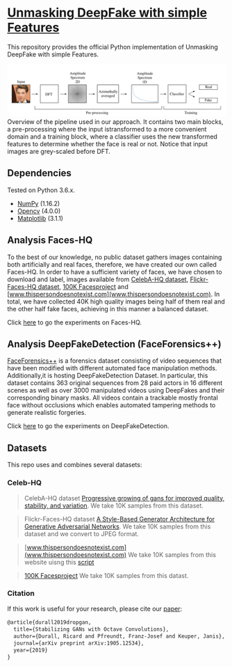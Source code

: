 # [Unmasking DeepFake with simple Features](https://arxiv.org/abs/1905.12534)

This repository provides the official Python implementation of Unmasking DeepFake with simple Features. 

![Overview of the pipeline](imgs/pipeline.png) 
Overview of the pipeline used in our approach. It contains two main blocks, a pre-processing where the input istransformed to a more convenient domain and a 
training block, where a classifier uses the new transformed features to determine whether the face is real or not. Notice that input images are grey-scaled 
before DFT.

## Dependencies
Tested on Python 3.6.x.
* [NumPy](http://www.numpy.org/) (1.16.2)
* [Opencv](https://opencv.org/opencv-4-0/) (4.0.0)
* [Matplotlib](https://matplotlib.org/) (3.1.1)



## Analysis Faces-HQ
To the best of our knowledge, no public dataset gathers images containing both artificially and real faces, therefore, we have created our own called Faces-HQ.
In order to have a sufficient variety of faces, we have chosen to download and label, images available from [CelebA-HQ dataset](https://arxiv.org/abs/1710.10196),
[Flickr-Faces-HQ dataset](https://arxiv.org/abs/1812.04948), [100K Facesproject](https://generated.photos/) and [www.thispersondoesnotexist.com](www.thispersondoesnotexist.com). 
In total, we have collected 40K high quality images being half of them real and the other half fake faces, achieving in this manner a balanced dataset.

Click [here](/Experiments_Faces-HQ) to go the experiments on Faces-HQ.

## Analysis DeepFakeDetection (FaceForensics++)
 [FaceForensics++](https://github.com/ondyari/FaceForensics) is a forensics dataset consisting of video sequences that have been modified with
different automated face manipulation methods. Additionally,it is hosting DeepFakeDetection Dataset. In particular, this dataset contains 363 original
sequences from 28 paid actors in 16 different scenes as well as over 3000 manipulated videos using DeepFakes and their corresponding binary masks.
All videos contain a trackable mostly frontal face without occlusions which enables automated tampering methods to generate realistic forgeries.

Click [here](/Experiments_DeepFakeDetection) to go the experiments on DeepFakeDetection.


## Datasets

This repo uses and combines several datasets:

### Celeb-HQ

>CelebA-HQ dataset [Progressive growing of gans for improved quality, stability, and variation](https://arxiv.org/abs/1710.10196). 
We take 10K samples from this dataset.

>Flickr-Faces-HQ dataset [A Style-Based Generator Architecture for Generative Adversarial Networks](https://arxiv.org/abs/1812.04948).
 We take 10K samples from this dataset and we convert to JPEG format.
 
>[www.thispersondoesnotexist.com](www.thispersondoesnotexist.com) We take 10K samples from this website uisng this 
[script](https://github.com/rayheffer/tpdne/blob/master/tpdne.sh)

>[100K Facesproject](https://generated.photos/) We take 10K samples from this datast.


### Citation
If this work is useful for your research, please cite our [paper](https://arxiv.org/abs/1905.12534):
```
@article{durall2019dropgan,
  title={Stabilizing GANs with Octave Convolutions},
  author={Durall, Ricard and Pfreundt, Franz-Josef and Keuper, Janis},
  journal={arXiv preprint arXiv:1905.12534},
  year={2019}
}
```
